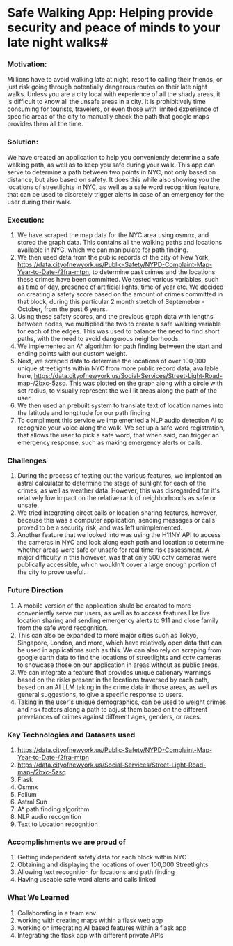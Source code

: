 # Safe Walking App: Helping provide security and peace of minds to your late night walks# 

### Motivation: ###
Millions have to avoid walking late at night, resort to calling their friends, or just risk going through potentially dangerous routes on their late night walks. Unless you are a city local with experience of all the shady areas, it is difficult to know all the unsafe areas in a city. It is prohibitively time consuming for tourists, travelers, or even those with limited experience of specific areas of the city to manually check the path that google maps provides them all the time. 

### Solution: ###
We have created an application to help you conveniently determine a safe walking path, as well as to keep you safe during your walk. This app can serve to determine a path between two points in NYC, not only based on distance, but also based on safety. It does this while also showing you the locations of streetlights in NYC, as well as a safe word recognition feature, that can be used to discretely trigger alerts in case of an emergency for the user during their walk. 

### Execution: ###
1. We have scraped the map data for the NYC area using osmnx, and stored the graph data. This contains all the walking paths and locations available in NYC, which we can manipulate for path finding.
2. We then used data from the public records of the city of New York, https://data.cityofnewyork.us/Public-Safety/NYPD-Complaint-Map-Year-to-Date-/2fra-mtpn, to determine past crimes and the locations these crimes have been committed. We tested various variables, such as time of day, presence of artificial lights, time of year etc. We decided on creating a safety score based on the amount of crimes committed in that block, during this particular 2 month stretch of Septemeber - October, from the past 6 years.
3. Using these safety scores, and the previous graph data with lengths between nodes, we multiplied the two to create a safe walking variable for each of the edges. This was used to balance the need to find short paths, with the need to avoid dangerous neighborhoods.
4. We implemented an A* algorithm for path finding between the start and ending points with our custom weight.
5. Next, we scraped data to determine the locations of over 100,000 unique streetlights within NYC from more public record data, available here, https://data.cityofnewyork.us/Social-Services/Street-Light-Road-map-/2bxc-5zsq. This was plotted on the graph along with a circle with set radius, to visually represent the well lit areas along the path of the user. 
6. We then used an prebuilt system to translate text of location names into the latitude and longtitude for our path finding 
7. To compliment this service we implemented a NLP audio detection AI to recognize your voice along the walk. We set up a safe word registration, that allows the user to pick a safe word, that when said, can trigger an emergency response, such as making emergency alerts or calls.

### Challenges ###
1. During the process of testing out the various features, we implented an astral calculator to determine the stage of sunlight for each of the crimes, as well as weather data. However, this was disregarded for it's relatively low impact on the relative rank of neighborhoods as safe or unsafe. 
2. We tried integrating direct calls or location sharing features, however, because this was a computer application, sending messages or calls proved to be a security risk, and was left unimplemented.
3. Another feature that we looked into was using the H11NY API to access the cameras in NYC and look along each path and location to determine whether areas were safe or unsafe for real time risk assessment. A major difficulty in this however, was that only 500 cctv cameras were publically accessible, which wouldn't cover a large enough portion of the city to prove useful. 

### Future Direction ### 
1. A mobile version of the application shuld be created to more conveniently serve our users, as well as to access features like live location sharing and sending emergency alerts to 911 and close family from the safe word recognition.
2. This can also be expanded to more major cities such as Tokyo, Singapore, London, and more, which have relatively open data that can be used in applications such as this. We can also rely on scraping from google earth data to find the locations of streetlights and cctv cameras to showcase those on our application in areas without as public areas.
3. We can integrate a feature that provides unique cationary warnings based on the risks present in the locations traversed by each path, based on an AI LLM taking in the crime data in those areas, as well as general suggestions, to give a specific response to users.
4. Taking in the user's unique demographics, can be used to weight crimes and risk factors along a path to adjust them based on the different prevelances of crimes against different ages, genders, or races.

### Key Technologies and Datasets used ###
1. https://data.cityofnewyork.us/Public-Safety/NYPD-Complaint-Map-Year-to-Date-/2fra-mtpn
2. https://data.cityofnewyork.us/Social-Services/Street-Light-Road-map-/2bxc-5zsq
3. Flask
4. Osmnx
6. Folium
7. Astral.Sun
8. A* path finding algorithm
9. NLP audio recognition 
10. Text to Location recognition 

### Accomplishments we are proud of ###
1. Getting independent safety data for each block within NYC 
2. Obtaining and displaying the locations of over 100,000 Streetlights 
3. Allowing text recognition for locations and path finding
4. Having useable safe word alerts and calls linked

### What We Learned ###
1. Collaborating in a team env
2. working with creating maps within a flask web app
3. working on integrating AI based features within a flask app
4. Integrating the flask app with different private APIs




